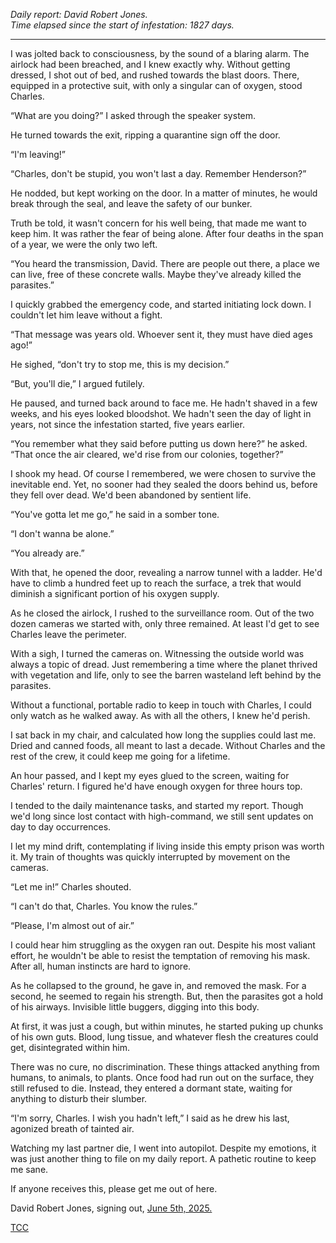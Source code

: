 _Daily report: David Robert Jones._  
_Time elapsed since the start of infestation: 1827 days._  


***


I was jolted back to consciousness, by the sound of a blaring
alarm. The airlock had been breached, and I knew exactly why.
Without getting dressed, I shot out of bed, and rushed towards
the blast doors. There, equipped in a protective suit, with only a
singular can of oxygen, stood Charles.


“What are you doing?” I asked through the speaker system.


He turned towards the exit, ripping a quarantine sign off the
door.


“I'm leaving!”


“Charles, don't be stupid, you won't last a day. Remember
Henderson?”


He nodded, but kept working on the door. In a matter of
minutes, he would break through the seal, and leave the safety
of our bunker.


Truth be told, it wasn't concern for his well being, that made
me want to keep him. It was rather the fear of being alone.
After four deaths in the span of a year, we were the only two
left.


“You heard the transmission, David. There are people out there,
a place we can live, free of these concrete walls. Maybe they've
already killed the parasites.”



I quickly grabbed the emergency code, and started initiating
lock down. I couldn't let him leave without a fight.


“That message was years old. Whoever sent it, they must have
died ages ago!”


He sighed, “don't try to stop me, this is my decision.”


“But, you'll die,” I argued futilely.


He paused, and turned back around to face me. He hadn't
shaved in a few weeks, and his eyes looked bloodshot. We
hadn't seen the day of light in years, not since the infestation
started, five years earlier.


“You remember what they said before putting us down here?”
he asked. “That once the air cleared, we'd rise from our
colonies, together?”


I shook my head. Of course I remembered, we were chosen to
survive the inevitable end. Yet, no sooner had they sealed the
doors behind us, before they fell over dead. We'd been
abandoned by sentient life.


“You've gotta let me go,” he said in a somber tone.


“I don't wanna be alone.”


“You already are.”


With that, he opened the door, revealing a narrow tunnel with a
ladder. He'd have to climb a hundred feet up to reach the
surface, a trek that would diminish a significant portion of his oxygen supply.


As he closed the airlock, I rushed to the surveillance room. Out
of the two dozen cameras we started with, only three remained.
At least I'd get to see Charles leave the perimeter.


With a sigh, I turned the cameras on. Witnessing the outside
world was always a topic of dread. Just remembering a time
where the planet thrived with vegetation and life, only to see
the barren wasteland left behind by the parasites.


Without a functional, portable radio to keep in touch with
Charles, I could only watch as he walked away. As with all the
others, I knew he'd perish.


I sat back in my chair, and calculated how long the supplies
could last me. Dried and canned foods, all meant to last a
decade. Without Charles and the rest of the crew, it could keep
me going for a lifetime.


An hour passed, and I kept my eyes glued to the screen,
waiting for Charles' return. I figured he'd have enough oxygen
for three hours top.


I tended to the daily maintenance tasks, and started my report.
Though we'd long since lost contact with high-command, we
still sent updates on day to day occurrences.


I let my mind drift, contemplating if living inside this empty
prison was worth it. My train of thoughts was quickly
interrupted by movement on the cameras.


“Let me in!” Charles shouted.


“I can't do that, Charles. You know the rules.”


“Please, I'm almost out of air.”


I could hear him struggling as the oxygen ran out. Despite his
most valiant effort, he wouldn't be able to resist the temptation
of removing his mask. After all, human instincts are hard to
ignore.


As he collapsed to the ground, he gave in, and removed the
mask. For a second, he seemed to regain his strength. But, then
the parasites got a hold of his airways. Invisible little buggers,
digging into this body.


At first, it was just a cough, but within minutes, he started
puking up chunks of his own guts. Blood, lung tissue, and
whatever flesh the creatures could get, disintegrated within
him.


There was no cure, no discrimination. These things attacked
anything from humans, to animals, to plants. Once food had
run out on the surface, they still refused to die. Instead, they
entered a dormant state, waiting for anything to disturb their
slumber.


“I'm sorry, Charles. I wish you hadn't left,” I said as he drew
his last, agonized breath of tainted air.


Watching my last partner die, I went into autopilot. Despite my
emotions, it was just another thing to file on my daily report. A
pathetic routine to keep me sane.


If anyone receives this, please get me out of here.


David Robert Jones, signing out,
[June 5th, 2025.](https://www.facebook.com/richard.saxon.author)  

[TCC](https://old.reddit.com/r/TheCrypticCompendium/)